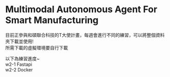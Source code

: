 # Multimodal Autonomous Agent For Smart Manufacturing 

目前正參與和碩聯合科技的T大使計畫，每週會進行不同的練習，可以將整個資料夾下載並使用!   
所需下載的虛擬環境要自行下載  

以下為練習進度~  
w2-1 Fastapi   
w2-2 Docker  
